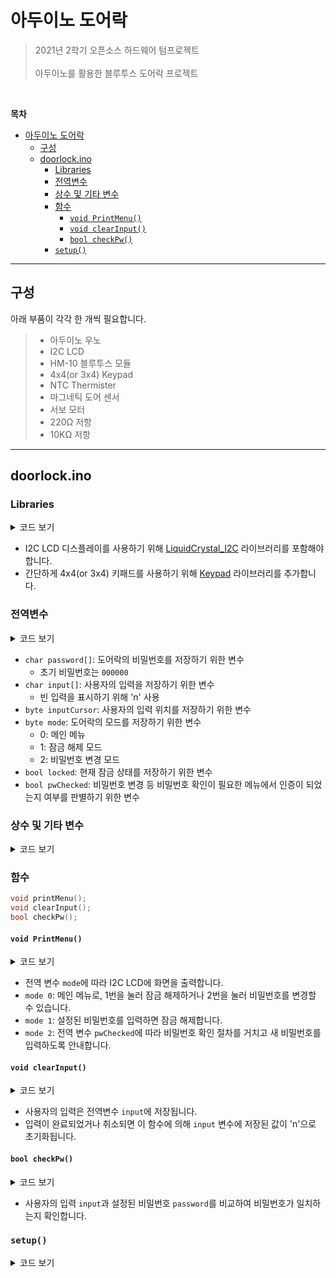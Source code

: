 # 아두이노 도어락

> 2021년 2학기 오픈소스 하드웨어 텀프로젝트
> <br><br>아두이노를 활용한 블루투스 도어락 프로젝트

<br>

**목차**
- [아두이노 도어락](#아두이노-도어락)
  - [구성](#구성)
  - [doorlock.ino](#doorlockino)
    - [Libraries](#libraries)
    - [전역변수](#전역변수)
    - [상수 및 기타 변수](#상수-및-기타-변수)
    - [함수](#함수)
      - [`void PrintMenu()`](#void-printmenu)
      - [`void clearInput()`](#void-clearinput)
      - [`bool checkPw()`](#bool-checkpw)
    - [`setup()`](#setup)

---

## 구성
아래 부품이 각각 한 개씩 필요합니다.
>  * 아두이노 우노
>  * I2C LCD
>  * HM-10 블루투스 모듈
>  * 4x4(or 3x4) Keypad
>  * NTC Thermister
>  * 마그네틱 도어 센서
>  * 서보 모터
>  * 220Ω 저항
>  * 10KΩ 저항

---

## doorlock.ino
### Libraries

<details>
<summary>코드 보기</summary>

```c++
#include <SoftwareSerial.h>
#include <LiquidCrystal_I2C.h>
#include <Wire.h>
#include <Servo.h>
#include <Keypad.h>
```

</details>

* I2C LCD 디스플레이를 사용하기 위해 [LiquidCrystal_I2C](https://github.com/johnrickman/LiquidCrystal_I2C) 라이브러리를 포함해야 합니다.
* 간단하게 4x4(or 3x4) 키패드를 사용하기 위해 [Keypad](https://playground.arduino.cc/Code/Keypad/) 라이브러리를 추가합니다.


### 전역변수

<details>
<summary>코드 보기</summary>

```c++
char password[6] = {'0', '0', '0', '0', '0', '0'};
char input[6] = {'n', 'n', 'n', 'n', 'n', 'n'};
byte inputCursor = 0;

byte mode = 0;
bool locked = false;
bool pwChecked = false;
```

</details>

* `char password[]`: 도어락의 비밀번호를 저장하기 위한 변수
  * 초기 비밀번호는 `000000`
* `char input[]`: 사용자의 입력을 저장하기 위한 변수
  * 빈 입력을 표시하기 위해 'n' 사용
* `byte inputCursor`: 사용자의 입력 위치를 저장하기 위한 변수
* `byte mode`: 도어락의 모드를 저장하기 위한 변수
  * 0: 메인 메뉴
  * 1: 잠금 해제 모드
  * 2: 비밀번호 변경 모드
* `bool locked`: 현재 잠금 상태를 저장하기 위한 변수
* `bool pwChecked`: 비밀번호 변경 등 비밀번호 확인이 필요한 메뉴에서 인증이 되었는지 여부를 판별하기 위한 변수


### 상수 및 기타 변수

<details>
<summary>코드 보기</summary>

```c++
const int THERMAL_LIMIT = 500; // 화재 인식 범위

const byte KEY_ROWS = 4; // 키패드 열
const byte KEY_COLS = 4; // 키패드 행
// 키패드 배열
const char KEYS[KEY_ROWS][KEY_COLS] = {
  {'1', '2', '3', 'u'},
  {'4', '5', '6', 'd'},
  {'7', '8', '9', 'o'},
  {'*', '0', '#', 'x'}
};

// 핀 위치
const byte PIN_TEMPERATURE = A2;
const byte PIN_DOOR_SENSOR = 2;
const byte PIN_BT_RX = 4;
const byte PIN_BT_TX = 5;
const byte PIN_SERVO = 3;
const byte PIN_KEY_ROWS[KEY_ROWS] = {13, 12, 11, 10};
const byte PIN_KEY_COLS[KEY_COLS] = {9, 8, 7, 6};

// I2C LCD 모듈 
LiquidCrystal_I2C lcd(0x27, 16, 2);
// 블루투스 모듈
SoftwareSerial bt(PIN_BT_TX, PIN_BT_RX);
// 키패드
Keypad pad = Keypad(makeKeymap(KEYS),
                    PIN_KEY_ROWS, PIN_KEY_COLS,
                    KEY_ROWS, KEY_COLS);
// 서보모터
Servo servo;
```

</details>


### 함수
```c++
void printMenu();
void clearInput();
bool checkPw();
```

#### `void PrintMenu()`

<details>
<summary>코드 보기</summary>

```c++
void printMenu() {
  lcd.init();
  switch (mode) {
    case 0: // Main menu mode
      lcd.setCursor(1, 0);
      lcd.print("1. Unlock");
      lcd.setCursor(1, 1);
      lcd.print("2. Change PW");
      break;

    case 1: // Unlock mode
      lcd.setCursor(4, 0);
      lcd.print("Password");
      break;

    case 2: // Settings mode
      if (pwChecked) {
        lcd.setCursor(2, 0);
        lcd.print("Enter new pw");
      } else {
        lcd.setCursor(4, 0);
        lcd.print("Enter pw");
      }
      break;

  }
}
```

</details>

* 전역 변수 `mode`에 따라 I2C LCD에 화면을 출력합니다.
* `mode 0`: 메인 메뉴로, 1번을 눌러 잠금 해제하거나 2번을 눌러 비밀번호를 변경할 수 있습니다.
* `mode 1`: 설정된 비밀번호를 입력하면 잠금 해제합니다.
* `mode 2`: 전역 변수 `pwChecked`에 따라 비밀번호 확인 절차를 거치고 새 비밀번호를 입력하도록 안내합니다.

#### `void clearInput()`

<details>
<summary>코드 보기</summary>

```c++
void clearInput() {
  for (int i = 0; i < 6; i++) {
    input[i] = 'n';
  }
  inputCursor = 0;
}
```

</details>

* 사용자의 입력은 전역변수 `input`에 저장됩니다.
* 입력이 완료되었거나 취소되면 이 함수에 의해 `input` 변수에 저장된 값이 'n'으로 초기화됩니다.

#### `bool checkPw()`

<details>
<summary>코드 보기</summary>

```c++
bool checkPw() {
  bool correct = true;
  for (int i = 0; i < 6; i++) {
    if (password[i] != input[i]) {
      correct = false;
      break;
    }
  }

  return correct;
}
```

</details>

* 사용자의 입력 `input`과 설정된 비밀번호 `password`를 비교하여 비밀번호가 일치하는지 확인합니다.


### `setup()`

<details>
<summary>코드 보기</summary>

```c++
void setup() {
  // put your setup code here, to run once:

  Serial.begin(9600);

  // Initialize servo
  servo.attach(PIN_SERVO);
  servo.write(0);

  // Initiailize bluetooth
  bt.begin(9600);

  // Initialize button (proximity replacement)
  pinMode(PIN_DOOR_SENSOR, INPUT);

  lcd.init();
  lcd.backlight();
  lcd.setCursor(3, 0);
  lcd.print("PW: 000000");
  lcd.setCursor(0, 1);
  lcd.print("Press any button");

  char key;
  while (!(key = pad.getKey())) {
    delay(100);
  }

  printMenu();

}
```

</details>